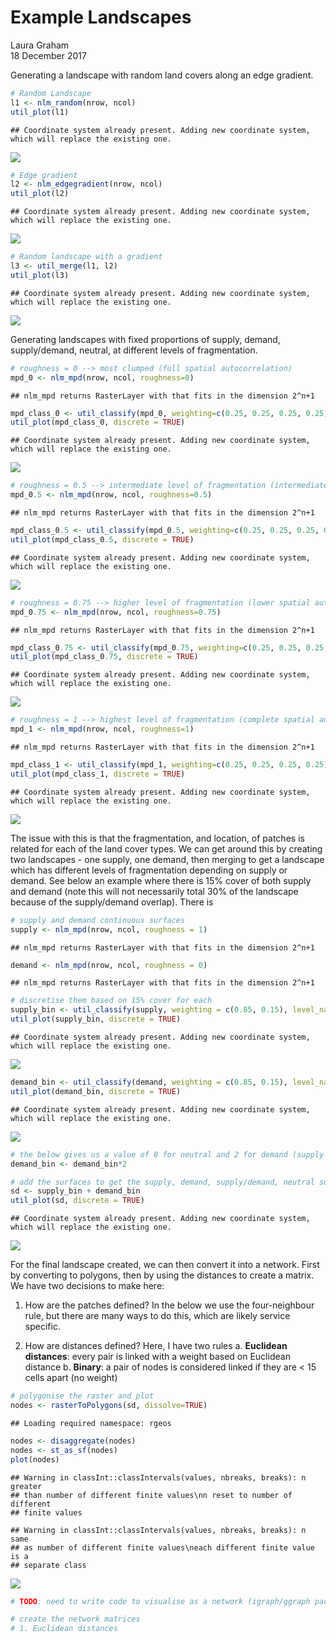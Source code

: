 # Example Landscapes
Laura Graham  
18 December 2017  



Generating a landscape with random land covers along an edge gradient. 


```r
# Random Landscape
l1 <- nlm_random(nrow, ncol)
util_plot(l1)
```

```
## Coordinate system already present. Adding new coordinate system, which will replace the existing one.
```

![](example_landscapes_files/figure-html/unnamed-chunk-1-1.png)<!-- -->

```r
# Edge gradient
l2 <- nlm_edgegradient(nrow, ncol)
util_plot(l2)
```

```
## Coordinate system already present. Adding new coordinate system, which will replace the existing one.
```

![](example_landscapes_files/figure-html/unnamed-chunk-1-2.png)<!-- -->

```r
# Random landscape with a gradient
l3 <- util_merge(l1, l2)
util_plot(l3)
```

```
## Coordinate system already present. Adding new coordinate system, which will replace the existing one.
```

![](example_landscapes_files/figure-html/unnamed-chunk-1-3.png)<!-- -->

Generating landscapes with fixed proportions of supply, demand, supply/demand, neutral, at different levels of fragmentation. 


```r
# roughness = 0 --> most clumped (full spatial autocorrelation)
mpd_0 <- nlm_mpd(nrow, ncol, roughness=0)
```

```
## nlm_mpd returns RasterLayer with that fits in the dimension 2^n+1
```

```r
mpd_class_0 <- util_classify(mpd_0, weighting=c(0.25, 0.25, 0.25, 0.25), level_names=c("supply", "supply/demand", "demand", "neutral"))
util_plot(mpd_class_0, discrete = TRUE)
```

```
## Coordinate system already present. Adding new coordinate system, which will replace the existing one.
```

![](example_landscapes_files/figure-html/unnamed-chunk-2-1.png)<!-- -->

```r
# roughness = 0.5 --> intermediate level of fragmentation (intermediate spatial autocorrelation)
mpd_0.5 <- nlm_mpd(nrow, ncol, roughness=0.5)
```

```
## nlm_mpd returns RasterLayer with that fits in the dimension 2^n+1
```

```r
mpd_class_0.5 <- util_classify(mpd_0.5, weighting=c(0.25, 0.25, 0.25, 0.25), level_names=c("supply", "supply/demand", "demand", "neutral"))
util_plot(mpd_class_0.5, discrete = TRUE)
```

```
## Coordinate system already present. Adding new coordinate system, which will replace the existing one.
```

![](example_landscapes_files/figure-html/unnamed-chunk-2-2.png)<!-- -->

```r
# roughness = 0.75 --> higher level of fragmentation (lower spatial autocorrelation)
mpd_0.75 <- nlm_mpd(nrow, ncol, roughness=0.75)
```

```
## nlm_mpd returns RasterLayer with that fits in the dimension 2^n+1
```

```r
mpd_class_0.75 <- util_classify(mpd_0.75, weighting=c(0.25, 0.25, 0.25, 0.25), level_names=c("supply", "supply/demand", "demand", "neutral"))
util_plot(mpd_class_0.75, discrete = TRUE)
```

```
## Coordinate system already present. Adding new coordinate system, which will replace the existing one.
```

![](example_landscapes_files/figure-html/unnamed-chunk-2-3.png)<!-- -->

```r
# roughness = 1 --> highest level of fragmentation (complete spatial autocorrelation)
mpd_1 <- nlm_mpd(nrow, ncol, roughness=1)
```

```
## nlm_mpd returns RasterLayer with that fits in the dimension 2^n+1
```

```r
mpd_class_1 <- util_classify(mpd_1, weighting=c(0.25, 0.25, 0.25, 0.25), level_names=c("supply", "supply/demand", "demand", "neutral"))
util_plot(mpd_class_1, discrete = TRUE)
```

```
## Coordinate system already present. Adding new coordinate system, which will replace the existing one.
```

![](example_landscapes_files/figure-html/unnamed-chunk-2-4.png)<!-- -->

The issue with this is that the fragmentation, and location, of patches is related for each of the land cover types. We can get around this by creating two landscapes - one supply, one demand, then merging to get a landscape which has different levels of fragmentation depending on supply or demand. See below an example where there is 15% cover of both supply and demand (note this will not necessarily total 30% of the landscape because of the supply/demand overlap). There is 


```r
# supply and demand continuous surfaces
supply <- nlm_mpd(nrow, ncol, roughness = 1)
```

```
## nlm_mpd returns RasterLayer with that fits in the dimension 2^n+1
```

```r
demand <- nlm_mpd(nrow, ncol, roughness = 0)
```

```
## nlm_mpd returns RasterLayer with that fits in the dimension 2^n+1
```

```r
# discretise them based on 15% cover for each
supply_bin <- util_classify(supply, weighting = c(0.85, 0.15), level_names = c("neutral", "supply"))
util_plot(supply_bin, discrete = TRUE)
```

```
## Coordinate system already present. Adding new coordinate system, which will replace the existing one.
```

![](example_landscapes_files/figure-html/unnamed-chunk-3-1.png)<!-- -->

```r
demand_bin <- util_classify(demand, weighting = c(0.85, 0.15), level_names = c("neutral", "demand"))
util_plot(demand_bin, discrete = TRUE)
```

```
## Coordinate system already present. Adding new coordinate system, which will replace the existing one.
```

![](example_landscapes_files/figure-html/unnamed-chunk-3-2.png)<!-- -->

```r
# the below gives us a value of 0 for neutral and 2 for demand (supply remains at 1) which allows us to add then surfaces together. 
demand_bin <- demand_bin*2

# add the surfaces to get the supply, demand, supply/demand, neutral surfaces
sd <- supply_bin + demand_bin
util_plot(sd, discrete = TRUE)
```

```
## Coordinate system already present. Adding new coordinate system, which will replace the existing one.
```

![](example_landscapes_files/figure-html/unnamed-chunk-3-3.png)<!-- -->

For the final landscape created, we can then convert it into a network. First by converting to polygons, then by using the distances to create a matrix. We have two decisions to make here:

1. How are the patches defined? In the below we use the four-neighbour rule, but there are many ways to do this, which are likely service specific. 

2. How are distances defined? Here, I have two rules
  a. **Euclidean distances**: every pair is linked with a weight based on Euclidean distance
  b. **Binary**: a pair of nodes is considered linked if they are < 15 cells apart (no weight)
  

```r
# polygonise the raster and plot
nodes <- rasterToPolygons(sd, dissolve=TRUE)
```

```
## Loading required namespace: rgeos
```

```r
nodes <- disaggregate(nodes)
nodes <- st_as_sf(nodes)
plot(nodes)
```

```
## Warning in classInt::classIntervals(values, nbreaks, breaks): n greater
## than number of different finite values\nn reset to number of different
## finite values
```

```
## Warning in classInt::classIntervals(values, nbreaks, breaks): n same
## as number of different finite values\neach different finite value is a
## separate class
```

![](example_landscapes_files/figure-html/unnamed-chunk-4-1.png)<!-- -->

```r
# TODO: need to write code to visualise as a network (igraph/ggraph packages for this)

# create the network matrices
# 1. Euclidean distances
```

